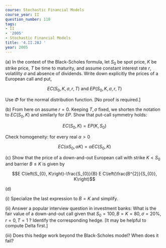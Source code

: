 ```yaml
---
course: Stochastic Financial Models
course_year: II
question_number: 110
tags:
- II
- '2005'
- Stochastic Financial Models
title: '4.II.28J '
year: 2005
---
```



(a) In the context of the Black-Scholes formula, let $S_{0}$ be spot price, $K$ be strike price, $T$ be time to maturity, and assume constant interest rate $r$, volatility $\sigma$ and absence of dividends. Write down explicitly the prices of a European call and put,

$$E C\left(S_{0}, K, \sigma, r, T\right) \text { and } E P\left(S_{0}, K, \sigma, r, T\right)$$

Use $\Phi$ for the normal distribution function. [No proof is required.]

(b) From here on assume $r=0$. Keeping $T, \sigma$ fixed, we shorten the notation to $E C\left(S_{0}, K\right)$ and similarly for $E P$. Show that put-call symmetry holds:

$$E C\left(S_{0}, K\right)=E P\left(K, S_{0}\right)$$

Check homogeneity: for every real $\alpha>0$

$$E C\left(\alpha S_{0}, \alpha K\right)=\alpha E C\left(S_{0}, K\right)$$

(c) Show that the price of a down-and-out European call with strike $K<S_{0}$ and barrier $B \leqslant K$ is given by

$$E C\left(S_{0}, K\right)-\frac{S_{0}}{B} E C\left(\frac{B^{2}}{S_{0}}, K\right)$$

(d)

(i) Specialize the last expression to $B=K$ and simplify.

(ii) Answer a popular interview question in investment banks: What is the fair value of a down-and-out call given that $S_{0}=100, B=K=80, \sigma=20 \%, r=0, T=1$ ? Identify the corresponding hedge. [It may be helpful to compute Delta first.]

(iii) Does this hedge work beyond the Black-Scholes model? When does it fail?